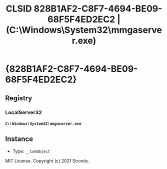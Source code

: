 ﻿---
title: "CLSID 828B1AF2-C8F7-4694-BE09-68F5F4ED2EC2 | (C:\\Windows\\System32\\mmgaserver.exe)"
excerpt: What is COM-Object CLSID 828B1AF2-C8F7-4694-BE09-68F5F4ED2EC2?
---

# {828B1AF2-C8F7-4694-BE09-68F5F4ED2EC2}


## Registry


### LocalServer32

##### `C:\Windows\System32\mmgaserver.exe`

## Instance

* Type: `__ComObject`

MIT License. Copyright (c) 2021 Strontic.


